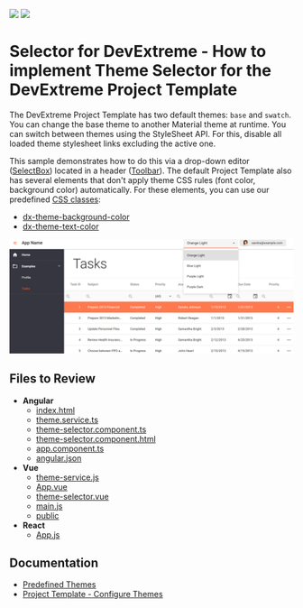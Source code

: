 <!-- default badges list -->
[![](https://img.shields.io/badge/Open_in_DevExpress_Support_Center-FF7200?style=flat-square&logo=DevExpress&logoColor=white)](https://supportcenter.devexpress.com/ticket/details/T1109715)
[![](https://img.shields.io/badge/📖_How_to_use_DevExpress_Examples-e9f6fc?style=flat-square)](https://docs.devexpress.com/GeneralInformation/403183)
<!-- default badges end -->

# Selector for DevExtreme - How to implement Theme Selector for the DevExtreme Project Template

The DevExtreme Project Template has two default themes: `base` and `swatch`. You can change the base theme to another Material theme at runtime. You can switch between themes using the StyleSheet API. For this, disable all loaded theme stylesheet links excluding the active one.

This sample demonstrates how to do this via a drop-down editor ([SelectBox](https://js.devexpress.com/Documentation/ApiReference/UI_Components/dxSelectBox/)) located in a header ([Toolbar](https://js.devexpress.com/Documentation/ApiReference/UI_Components/dxToolbar/)). The default Project Template also has several elements that don't apply theme CSS rules (font color, background color) automatically. For these elements, you can use our predefined [CSS classes](https://js.devexpress.com/Documentation/ApiReference/UI_Components/CSS_Classes/):

- [dx-theme-background-color](https://js.devexpress.com/Documentation/ApiReference/UI_Components/CSS_Classes/#dx-theme-background-color)
- [dx-theme-text-color](https://js.devexpress.com/Documentation/ApiReference/UI_Components/CSS_Classes/#dx-theme-text-color)

<div align="center"><img alt="Selector for DevExtreme - How to implement Theme Selector for the DevExtreme Project Template" src="theme-selector-for-template.png" /></div>

## Files to Review

- **Angular**
    - [index.html](angular/src/index.html)
    - [theme.service.ts](angular/src/app/shared/services/theme.service.ts)
    - [theme-selector.component.ts](angular/src/app/shared/components/theme-selector/theme-selector.component.ts)
    - [theme-selector.component.html](angular/src/app/shared/components/theme-selector/theme-selector.component.html)
    - [app.component.ts](angular/src/app/app.component.ts)
    - [angular.json](angular/angular.json)
 - **Vue**
    - [theme-service.js](vue/src/services/theme-service.js)
    - [App.vue](vue/src/App.vue)
    - [theme-selector.vue](vue/src/components/theme-selector.vue)
    - [main.js](vue/src/main.js)
    - [public](vue/public)
 - **React**
    - [App.js](react/src/App.js)

## Documentation

- [Predefined Themes](https://js.devexpress.com/Documentation/Guide/Themes_and_Styles/Predefined_Themes/)
- [Project Template - Configure Themes](https://js.devexpress.com/Documentation/Guide/Angular_Components/Application_Template/#Configure_Themes)

